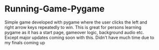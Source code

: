 # Running-Game-Pygame
Simple game developed with pygame where the user clicks the left and right arrow keys repeatedly to win. This is great for persons learning pygame as it has a start page, gameover logic, background audio etc. Except major updates coming soon with this. Didn't have much time due to my finals coming up 
